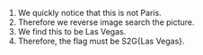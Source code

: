 1. We quickly notice that this is not Paris.
2. Therefore we reverse image search the picture. 
3. We find this to be Las Vegas. 
4. Therefore, the flag must be S2G{Las Vegas}.